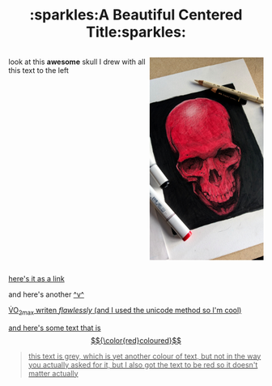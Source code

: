 
<html>

<body>
<h1 align="center"> :sparkles:A Beautiful Centered Title:sparkles:</h1>
  
<p style="display:inline-block;"> <img align="right" height="400" src="https://github.com/nyxian03/KNES381/blob/main/images/Skullimage.jpg">
look at this <b>awesome</b> skull I drew with all this text to the left</p>
  
  <a href="https://github.com/nyxian03/KNES381/blob/main/images/Skullimage.jpg"> here's it as a link</a>

  and here's another <a href="https://www.youtube.com/watch?v=xvFZjo5PgG0&ab_channel=Duran"> ^v^
  
  V&#775;O<sub>2max</sub> writen <i>flawlessly</i> (and I used the unicode method so I'm cool)
  
  and here's some text that is $${\color{red}coloured}$$

  > this text is grey, which is yet another colour of text, but not in the way you actually asked for it, but I also got the text to be red so it doesn't matter actually

 
  </p>
  </body>
